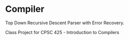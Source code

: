 Compiler
========

Top Down Recursive Descent Parser with Error Recovery.

Class Project for CPSC 425 - Introduction to Compilers
